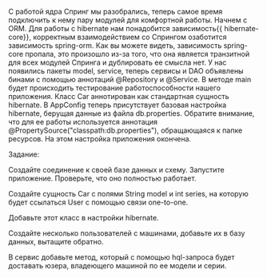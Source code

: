 
С работой ядра Спринг мы разобрались, теперь самое время подключить к нему пару модулей для комфортной работы.
Начнем с ORM.
Для работы с hibernate нам понадобится зависимость{{ hibernate-core}}, корректным взаимодействием со Спрингом 
озаботится зависимость spring-orm.
Как вы можете видеть, зависимость spring-core пропала, это произошло из-за того, что она является транзитной для всех
модулей Спринга и дублировать ее смысла нет.
У нас появились пакеты model, service, теперь сервисы и DAO объявлены бинами с помощью аннотаций @Repository и @Service.
В методе main будет происходить тестирование работоспособности нашего приложения. Класс Car аннотирован как стандартная 
сущность hibernate. В AppConfig теперь присутствует базовая настройка hibernate, берущая данные из файла db.properties. 
Обратите внимание, что для ее работы используется аннотация @PropertySource("classpath:db.properties"), обращающаяся
к папке ресурсов.
На этом настройка приложения окончена.

Задание:

Создайте соединение к своей базе данных и схему. Запустите приложение. Проверьте, что оно полностью работает.

Создайте сущность Car с полями String model и int series, на которую будет ссылаться User с помощью связи one-to-one.

Добавьте этот класс в настройки hibernate.

Создайте несколько пользователей с машинами, добавьте их в базу данных, вытащите обратно.

В сервис добавьте метод, который с помощью hql-запроса будет доставать юзера, владеющего машиной по ее модели и серии.